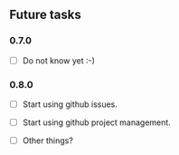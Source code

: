 ## Future tasks

### 0.7.0

 - [ ] Do not know yet :-)
 
### 0.8.0
 
 - [ ] Start using github issues.
 - [ ] Start using github project management.
 - [ ] Other things?
 